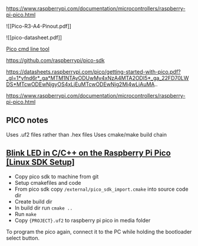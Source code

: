 https://www.raspberrypi.com/documentation/microcontrollers/raspberry-pi-pico.html

![[Pico-R3-A4-Pinout.pdf]]

![[pico-datasheet.pdf]]

[Pico cmd line tool](https://github.com/raspberrypi/picotool)

https://github.com/raspberrypi/pico-sdk

https://datasheets.raspberrypi.com/pico/getting-started-with-pico.pdf?_gl=1*yfnd6r*_ga*MTM1NTAyODUwMy4xNzA4MTA2ODI5*_ga_22FD70LWDS*MTcwODEwNjgyOS4xLjEuMTcwODEwNjg2Mi4wLjAuMA..

https://www.raspberrypi.com/documentation/microcontrollers/raspberry-pi-pico.html

## PICO notes

Uses .uf2 files rather than .hex files
Uses cmake/make build chain

## [Blink LED in C/C++ on the Raspberry Pi Pico [Linux SDK Setup] ](https://youtu.be/JhajoAyP8e4?si=5wLyBeELpPLbR-td)
+ Copy pico sdk to machine from git
+ Setup cmakefiles and code
+ From pico sdk copy `/external/pico_sdk_import.cmake` into source code dir
+ Create build dir
+ In build dir run `cmake ..`
+ Run `make`
+ Copy `{PROJECT}.uf2` to raspberry pi pico in media folder

To program the pico again, connect it to the PC while holding the bootloader select button. 



